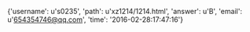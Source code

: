 {'username': u's0235', 'path': u'xz1214/1214.html', 'answer': u'B', 'email': u'654354746@qq.com', 'time': '2016-02-28:17:47:16'}